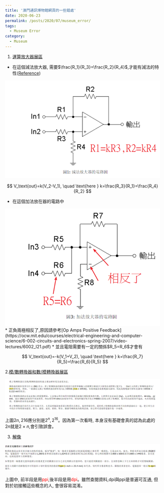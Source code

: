 ```yaml
---
title: '澳門通訊博物館網頁的一些錯處'
date: 2020-06-23
permalink: /posts/2020/07/museum_error/
tags:
  - Museum Error
category:
  - Museum
---
```


1. [運算放大器展區](http://www.cmm.gov.mo/chi/exhibition/secondfloor/MoreInfo/2_17_1_OpAmpLab.html)

* 在這個減法放大器, 需要$\frac{R_1}{R_3}=\frac{R_2}{R_4}$,才能有減法的特性([Reference](https://ocw.mit.edu/courses/electrical-engineering-and-computer-science/6-002-circuits-and-electronics-spring-2007/video-lectures/6002_l20.pdf))

<div style="text-align:center" id="image2"><img src="/images/meseum/error/2.png" /></div>

$$
V_\text{out}=k(V_2-V_1), \quad \text{here } k=\frac{R_3}{R_1}=\frac{R_4}{R_2}
$$


* 在這個加法放在器的電路中 
<div style="text-align:center" id="image1"><img src="/images/meseum/error/1.png" /></div>
  * 正負兩極相反了,原因請參考[Op Amps Positive Feedback](https://ocw.mit.edu/courses/electrical-engineering-and-computer-science/6-002-circuits-and-electronics-spring-2007/video-lectures/6002_l21.pdf)  
  * 並且電阻需要有一定的關係$R_5=R_6$才會有

$$
V_\text{out}=-k(V_1+V_2), \quad \text{here } k=\frac{R_7}{R_5}=\frac{R_6}{R_5}
$$

2.[模/數轉換器和數/模轉換器展區](http://www.cmm.gov.mo/chi/exhibition/secondfloor/MoreInfo/ADConverter.html)

<div style="text-align:center" id="image2"><img src="/images/meseum/error/5.png" /></div>

上圖$2n,216$應分別是$2^n,2^{16}$。因為第一次看時, 本身沒有基礎會真的認為此處的$2n$就是$2\times n$,會引致誤會。

3. [解像](http://www.cmm.gov.mo/chi/exhibition/secondfloor/MoreInfo/2_7_5_Resolution.html)
<div style="text-align:center" id="image6"><img src="/images/meseum/error/6.png" /></div>

上圖中, 前半段是用<span style="color:red">ppi</span>,後半段是用<span style="color:red">dpi</span>。雖然查閱資料,dpi與ppi是普遍可互通, 但對於初接觸這些概念的人, 會很容易混淆。


